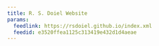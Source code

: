 ```yaml
---
title: R. S. Doiel Website
params:
  feedlink: https://rsdoiel.github.io/index.xml
  feedid: e3520ffea1125c313419e432d1d4aeae
---
```

